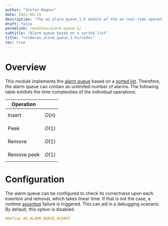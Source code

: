 ```yaml
---
author: "Stefan Wagner"
date: 2022-08-15
description: "The ao_alarm_queue_1.h module of the ao real-time operating system."
draft: false
permalink: /modules/alarm-queue-1/
subtitle: "Alarm queue based on a sorted list"
title: "<code>ao_alarm_queue_1.h</code>"
toc: true
---
```


# Overview

This module implements the [alarm queue](../alarm-queue.md) based on a [sorted list](../sorted-lists.md). Therefore, the alarm queue can contain an unlimited number of alarms. The following table exhibits the time complexities of the individual operations.

| Operation | |
|-----------|-|
| Insert | $$O(n)$$ |
| Peek | $$O(1)$$ |
| Remove | $$O(1)$$ |
| Remove peek | $$O(1)$$ |

# Configuration

The alarm queue can be configured to check its correctness upon each insertion and removal, which takes linear time. If that is not the case, a runtime [assertion](../assertions.md) failure is triggered. This can aid in a debugging scenario. By default, this option is disabled.

```c
#define AO_ALARM_QUEUE_ASSERT
```
